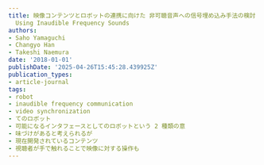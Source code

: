 ```yaml
---
title: 映像コンテンツとロボットの連携に向けた 非可聴音声への信号埋め込み手法の検討 Embedding Signals for Robot-Video Communication
  Using Inaudible Frequency Sounds
authors:
- Saho Yamaguchi
- Changyo Han
- Takeshi Naemura
date: '2018-01-01'
publishDate: '2025-04-26T15:45:28.439925Z'
publication_types:
- article-journal
tags:
- robot
- inaudible frequency communication
- video synchronization
- てのロボット
- 可能になるインタフェースとしてのロボットという 2 種類の意
- 味づけがあると考えられるが
- 現在開発されているコンテンツ
- 視聴者が手で触れることで映像に対する操作も
---
```

